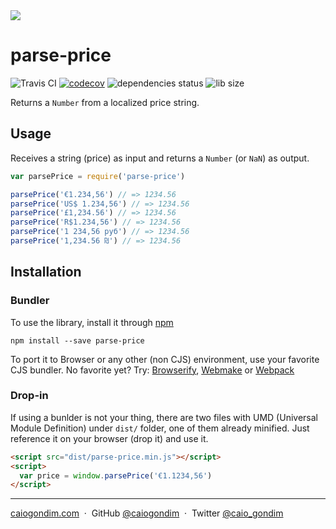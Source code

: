 <img src="http://rawgit.com/caiogondim/parse-price.js/master/logo/banner.svg">

# parse-price
<img src="http://travis-ci.org/caiogondim/parse-price.js.svg?branch=master" alt="Travis CI"> [![codecov](https://codecov.io/gh/caiogondim/parse-price.js/branch/master/graph/badge.svg)](https://codecov.io/gh/caiogondim/parse-price.js) <img src="https://david-dm.org/caiogondim/parse-price.js/status.svg" alt="dependencies status"> <img src="http://img.badgesize.io/caiogondim/parse-price.js/master/dist/parse-price.min.js?compression=gzip" alt="lib size">

Returns a `Number` from a localized price string.

## Usage

Receives a string (price) as input and returns a `Number` (or `NaN`) as output.

```js
var parsePrice = require('parse-price')

parsePrice('€1.234,56') // => 1234.56
parsePrice('US$ 1.234,56') // => 1234.56
parsePrice('£1,234.56') // => 1234.56
parsePrice('R$1.234,56') // => 1234.56
parsePrice('1 234,56 руб') // => 1234.56
parsePrice('1,234.56 ₪') // => 1234.56
```

## Installation

### Bundler

To use the library, install it through [npm](https://npmjs.com)

```shell
npm install --save parse-price
```

To port it to Browser or any other (non CJS) environment, use your favorite CJS
bundler. No favorite yet? Try: [Browserify](http://browserify.org/),
[Webmake](https://github.com/medikoo/modules-webmake) or
[Webpack](http://webpack.github.io/)

### Drop-in

If using a bunlder is not your thing, there are two files with UMD (Universal
Module Definition) under `dist/` folder, one of them already minified. Just
reference it on your browser (drop it) and use it.

```html
<script src="dist/parse-price.min.js"></script>
<script>
  var price = window.parsePrice('€1.1234,56')
</script>
```

---

[caiogondim.com](https://caiogondim.com) &nbsp;&middot;&nbsp;
GitHub [@caiogondim](https://github.com/caiogondim) &nbsp;&middot;&nbsp;
Twitter [@caio_gondim](https://twitter.com/caio_gondim)
